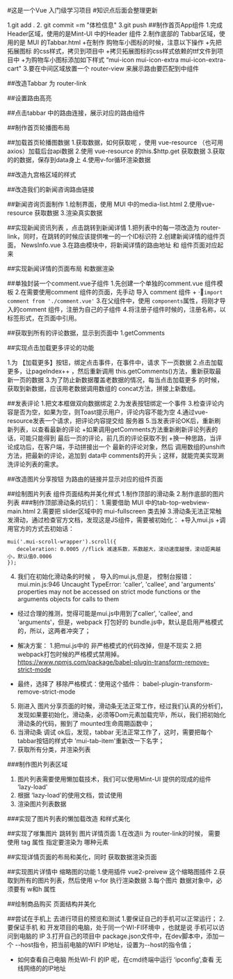 #这是一个Vue 入门级学习项目
#知识点后面会整理更新

1.git add .
2. git commit =m "体检信息"
3.git push
##制作首页App组件
1.完成Header区域，使用的是Mint-UI 中的Header 组件
2.制作底部的 Tabbar区域，使用的是 MUI 的Tabbar.html
    +在制作 购物车小图标的时候，注意以下操作
    +先把拓展图标 的css样式，拷贝到项目中
    +拷贝拓展图标的css样式依赖的ttf文件到项目中
    +为购物车小图标添加如下样式 “mui-icon mui-icon-extra mui-icon-extra-cart"
3.要在中间区域放置一个 router-view 来展示路由要匹配到中组件

##改造Tabbar 为 router-link

##设置路由高亮

##点击tabbar 中的路由连接，展示对应的路由组件

##制作首页轮播图布局

##加载首页轮播图数据
1.获取数据，如何获取呢 ，使用 vue-resource （也可用axios）加载后台api数据
2.使用 vue-resource 的this.$http.get 获取数据
3.获取的的数据，保存到data身上
4.使用v-for循环渲染数据

##改造九宫格区域的样式

##改造我们的新闻咨询路由链接

##新闻咨询页面制作
1.绘制界面，使用 MUI 中的media-list.html
2.使用vue-resource 获取数据
3.渲染真实数据

##实现新闻资讯列表 ，点击跳转到新闻详情
1.把列表中的每一项改造为 router-link，同时，在跳转的时候应该提供唯一的一个ID标识符
2.创建新闻详情的组件页面， NewsInfo.vue
3.在路由模块中，将新闻详情的路由地址 和 组件页面对应起来

##实现新闻详情的页面布局 和数据渲染

##单独封装一个comment.vue子组件
1.先创建一个单独的comment.vue 组件模板
2.在需要使用comment 组件的页面，先手动 导入 comment 组件
    + ·`import comment from './comment.vue'`
3.在父组件中，使用 `components`属性，将刚才导入的comment 组件，注册为自己的子组件
4.将注册子组件时候的，注册名称，以标签形式，在页面中引用。

##获取到所有的评论数据，显示到页面中
1.getComments

##实现点击加载更多评论的功能

1.为 【加载更多】按钮，绑定点击事件，在事件中，请求 下一页数据
2.点击加载更多，让pageIndex++ ，然后重新调用 this.getComments()方法，重新获取最新一页的数据 
3.为了防止新数据覆盖老数据的情况，每当点击加载更多 的时候，获取到新数据，应该用老数据调用数组的 concat方法，拼接上新数组。

##发表评论
1.把文本框做双向数据绑定
2.为发表按钮绑定一个事件
3.检查评论内容是否为空，如果为空，则Toast提示用户，评论内容不能为空
4.通过vue-resource发表一个请求，把评论内容提交给 服务器
5.当发表评论OK后，重新刷新列表，以查看最新的评论
    +如果调用getComments方法重新刷新评论列表的话，可能只能得到 最后一页的评论，前几页的评论获取不到
    +换一种思路，当评论成功后，在客户端，手动拼接出一个 最新的评论对象，然后 调用数组的unshift方法，把最新的评论，追加到 data中 comments的开头；这样，就能完美实现涮洗评论列表的需求。

##改造图片分享按钮 为路由的链接并显示对应的组件页面

##绘制图片列表 组件页面结构并美化样式
1.制作顶部的滑动条
2.制作底部的图片列表
###制作顶部滑动条的坑们：
1.需要借助 MUI 中的tab-top-webview-main.html
2.需要把 slider区域中的 mui-fullscreen 类去掉
3.滑动条无法正常触发滑动，通过检查官方文档，发现这是JS组件，需要被初始化：
 +导入mui.js
 +调用官方的方式去初始话：
 ```
 mui('.mui-scroll-wrapper').scroll({
	deceleration: 0.0005 //flick 减速系数，系数越大，滚动速度越慢，滚动距离越小，默认值0.0006
});
 
 ```
 4. 我们在初始化滑动条的时候 ， 导入的mui.js,但是， 控制台报错：mui.min.js:946 Uncaught TypeError: 'caller', 'callee', and 'arguments' properties may not be accessed on strict mode functions or the arguments objects for calls to them
 + 经过合理的推测，觉得可能是mui.js中用到了caller', 'callee', and 'arguments'，但是，webpack 打包好的 bundle.js中，默认是启用严格模式的，所以，这两者冲突了；

 + 解决方案：
 1.把mui.js中的 非严格模式的代码改掉，但是不现实 
 2.把webpack打包时候的严格模式禁用掉。
 https://www.npmjs.com/package/babel-plugin-transform-remove-strict-mode
+ 最终，选择了 移除严格模式：使用这个插件：
babel-plugin-transform-remove-strict-mode
5. 刚进入 图片分享页面的时候，滑动条无法正常工作，经过我们认真的分析们，发现如果要初始化，滑动条，必须等Dom元素加载完毕，所以，我们把初始化滑动条的代码，搬到了 mounted生命周期函数中；
6. 当滑动条 调试 ok后，发现，tabbar 无法正常工作了，这时，需要把每个 tabbar按钮的样式中 'mui-tab-item'重新改一下名字；
7. 获取所有分类，并渲染列表

###制作图片列表区域
1. 图片列表需要使用懒加载技术，我们可以使用Mint-UI 提供的现成的组件 ‘lazy-load'
2. 根据 ‘lazy-load'的使用文档，尝试使用
3. 渲染图片列表数据

###实现了图片列表的懒加载改造 和样式美化

##实现了嗲集图片 跳转到 图片详情页面
1.在改造li 为 router-link的时候， 需要使用 tag 属性 指定要渲染为 哪种元素

##实现详情页面的布局和美化，同时 获取数据渲染页面

##实现图片详情中 缩略图的功能
1.使用插件 vue2-preivew 这个缩略图插件
2.获取到所有的图片列表，然后使用 v-for 执行渲染数据
3.每个图片 数据对象中，必须要有 w和h 属性

##绘制商品购买 页面结构并美化

##尝试在手机上 去进行项目的预览和测试
1.要保证自己的手机可以正常运行；
2.要保证手机 和 开发项目的电脑，处于同一个WI-FI环境中 ，也就是说 手机可以访问到电脑的 IP
3.打开自己的项目中 package.json文件中，在dev脚本中，添加一个 --host指令，把当前电脑的WIFI IP地址，设置为--host的指令值；
 + 如何查看自己电脑 所处WI-FI 的IP 呢，在cmd终端中运行 ‘ipconfig',查看 无线网络的的IP地址
 
